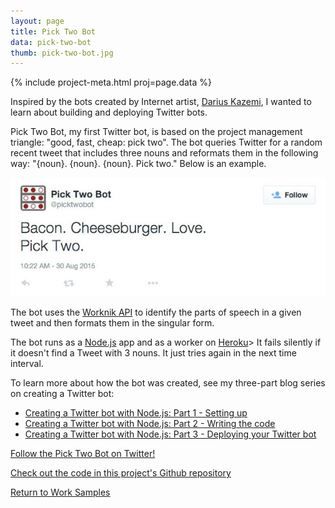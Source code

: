 ```yaml
---
layout: page
title: Pick Two Bot
data: pick-two-bot
thumb: pick-two-bot.jpg
---
```


{% include project-meta.html proj=page.data %}


Inspired by the bots created by Internet artist, [Darius Kazemi](http://tinysubversions.com/projects), I wanted to learn about building and deploying Twitter bots.

Pick Two Bot, my first Twitter bot, is based on the project management triangle: "good, fast, cheap: pick two". The bot queries Twitter for a random recent tweet that includes three nouns and reformats them in the following way: "{noun}. {noun}. {noun}. Pick two." Below is an example.

![Tweet: Bacon. Cheeseburger. Love. Pick two.](/images/work/bots/pick-two-bot.jpg)


The bot uses the [Worknik API](http://developer.wordnik.com) to identify the parts of speech in a given tweet and then formats them in the singular form.

The bot runs as a [Node.js](https://nodejs.org) app and as a worker on [Heroku](https://heroku.com)> It fails silently if it doesn't find a Tweet with 3 nouns. It just tries again in the next time interval.

To learn more about how the bot was created, see my three-part blog series on creating a Twitter bot:

* [Creating a Twitter bot with Node.js: Part 1 - Setting up](/2014/10/27/twitter-bot-with-node-js-part-1.html)
* [Creating a Twitter bot with Node.js: Part 2 - Writing the code](/2014/10/28/twitter-bot-with-node-js-part-2.html)
* [Creating a Twitter bot with Node.js: Part 3 - Deploying your Twitter bot](/2014/11/03/twitter-bot-with-node-js-part-3.html)

[Follow the Pick Two Bot on Twitter!](https://twitter.com/picktwobot)

[Check out the code in this project's Github repository](https://github.com/ursooperduper/picktwobot)

[Return to Work Samples](/projects)
